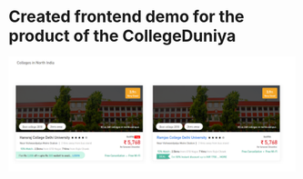 # Created frontend demo for the product of the CollegeDuniya

![Image of College Duniya Portal](final.png)

